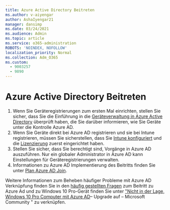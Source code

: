```yaml
---
title: Azure Active Directory Beitreten
ms.author: v-aiyengar
author: AshaIyengar21
manager: dansimp
ms.date: 03/24/2021
ms.audience: Admin
ms.topic: article
ms.service: o365-administration
ROBOTS: 'NOINDEX, NOFOLLOW'
localization_priority: Normal
ms.collection: Adm_O365
ms.custom:
  - 9003257
  - 9890
---
```


# <a name="azure-active-directory-join"></a>Azure Active Directory Beitreten

1. Wenn Sie Geräteregistrierungen zum ersten Mal einrichten, stellen Sie sicher, dass Sie die Einführung in die [Geräteverwaltung in Azure Active Directory](https://docs.microsoft.com/azure/active-directory/devices/overview) überprüft haben, die Sie darüber informieren, wie Sie Geräte unter die Kontrolle Azure AD. 
1. Wenn Sie Geräte direkt bei Azure AD registrieren und sie bei Intune registrieren, müssen Sie sicherstellen, dass Sie [Intune konfiguriert](https://docs.microsoft.com/mem/intune/enrollment/device-enrollment) und die [Lizenzierung](https://docs.microsoft.com/mem/intune/fundamentals/licenses-assign) zuerst eingerichtet haben.
1. Stellen Sie sicher, dass Sie berechtigt sind, Vorgänge in Azure AD auszuführen. Nur ein globaler Administrator in Azure AD kann Einstellungen für Geräteregistrierungen verwalten.
1. Informationen zu Azure AD Implementierung des Beitritts finden Sie unter [Plan Azure AD Join](https://docs.microsoft.com/azure/active-directory/devices/azureadjoin-plan).

Weitere Informationen zum Beheben häufiger Probleme mit Azure AD Verknüpfung finden Sie in den [häufig gestellten Fragen](https://docs.microsoft.com/azure/active-directory/devices/faq) zum Beitritt zu Azure Ad und zu Windows 10 Pro-Gerät finden Sie unter ["Nicht in der Lage, Windows 10 Pro Computer mit Azure AD](https://answers.microsoft.com/msoffice/forum/msoffice_install-mso_win10-mso_365hp/unable-to-join-windows-10-pro-machine-to-azure-ad/abb1ca7d-b317-45ec-a628-e1c10eae2900)– Upgrade auf – Microsoft Community " zu verknüpfen.
